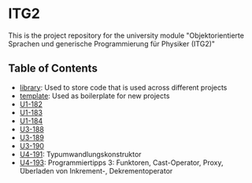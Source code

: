 # ITG2
This is the project repository for the university module "Objektorientierte Sprachen und generische Programmierung für Physiker (ITG2)"


## Table of Contents
- [library](https://github.com/NoxelS/ITG2/tree/main/library): Used to store code that is used across different projects
- [template](https://github.com/NoxelS/ITG2/tree/main/template): Used as boilerplate for new projects
- [U1-182](https://github.com/NoxelS/ITG2/tree/main/U1-182)
- [U1-183](https://github.com/NoxelS/ITG2/tree/main/U1-183)
- [U1-184](https://github.com/NoxelS/ITG2/tree/main/U1-184)
- [U3-188](https://github.com/NoxelS/ITG2/tree/main/U3-188)
- [U3-189](https://github.com/NoxelS/ITG2/tree/main/U3-189)
- [U3-190](https://github.com/NoxelS/ITG2/tree/main/U3-190)
- [U4-191](https://github.com/NoxelS/ITG2/tree/main/U4-191): Typumwandlungskonstruktor
- [U4-193](https://github.com/NoxelS/ITG2/tree/main/U4-193): Programmiertipps 3: Funktoren, Cast-Operator, Proxy,  ̈Uberladen von Inkrement-, Dekrementoperator 
